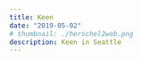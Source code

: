 ```yaml
---
title: Keen
date: "2019-05-02"
# thumbnail: ./herschel2web.png
description: Keen in Seattle
---
```


